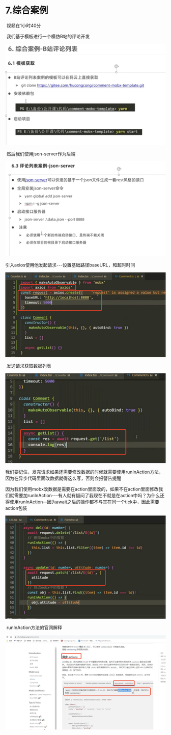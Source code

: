 # 7.综合案例

​	视频在1小时40分

​		我们基于模板进行一个模仿B站的评论开发

![image-20220623202823557](../../../.vuepress/public/images/image-20220623202823557.png)



​	然后我们使用json-server作为后端

![image-20220623203743110](../../../.vuepress/public/images/image-20220623203743110.png)



引入axios使用他发起请求---设置基础路径baseURL，和超时时间

![image-20220623204452027](../../../.vuepress/public/images/image-20220623204452027.png)



​	发送请求获取数据列表

![image-20220623205611176](../../../.vuepress/public/images/image-20220623205611176.png)



​	我们要记住，发完请求如果还需要修改数据的时候就需要使用runInAction方法，因为在异步代码里面改数据就得这么写，否则会报警告提醒

​		因为我们使用mobx改数据是需要在action里面改的，如果不在action里面修改我们就需要加runInAction---有人就有疑问了我现在不就是在action中吗？为什么还得使用runInAction--因为await之后的操作都不与其在同一个tick中，因此需要action包装

![image-20220623215401518](../../../.vuepress/public/images/image-20220623215401518.png)



​	runInAction方法的官网解释

![image-20220623220550047](../../../.vuepress/public/images/image-20220623220550047.png)



​		























